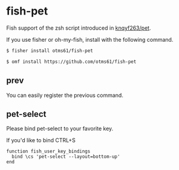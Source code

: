 fish-pet
====

Fish support of the zsh script introduced in [knqyf263/pet](https://github.com/knqyf263/pet).

If you use fisher or oh-my-fish, install with the following command.

```sh
$ fisher install otms61/fish-pet
```
```sh
$ omf install https://github.com/otms61/fish-pet
```

prev
----

You can easily register the previous command.

pet-select
----

Please bind pet-select to your favorite key.

If you'd like to bind CTRL+S

```
function fish_user_key_bindings
  bind \cs 'pet-select --layout=bottom-up'
end
```


